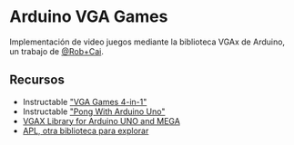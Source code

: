 # Arduino VGA Games

Implementación de video juegos mediante la biblioteca VGAx de Arduino, un trabajo de [@Rob+Cai](https://www.instructables.com/member/Rob+Cai/).

## Recursos

- Instructable ["VGA Games 4-in-1"](https://www.instructables.com/Arduino-VGA-Games-4-in-1/)
- Instructable ["Pong With Arduino Uno"](https://www.instructables.com/VGA-Pong-with-Arduino-Uno/)
- [VGAX Library for Arduino UNO and MEGA](https://github.com/smaffer/vgax)
- [APL, otra biblioteca para explorar](https://github.com/akund/APL)
